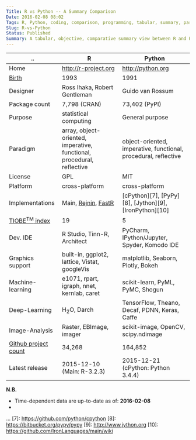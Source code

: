 ```yaml
---
Title: R vs Python -- A Summary Comparison
Date: 2016-02-08 08:02
Tags: R, Python, coding, comparison, programming, tabular, summary, paradigm, datascience, statistical-analytics, analytics
Slug: R-vs-Python
Status: Published
Summary: A tabular, objective, comparative summary view between R and Python programming languages. Facts matters.
---
```


   ..     |    R                    |    Python
----------|-------------------------|---------------------
 Home     | http://r-project.org    | http://python.org
 [Birth][0] |       1993            |     1991
 Designer |  Ross Ihaka, Robert Gentleman      | Guido van Rossum 
 Package count| 7,798 (CRAN)            | 73,402 (PyPI)
 Purpose  | statistical computing   | General purpose
 Paradigm | array, object-oriented, imperative, functional, procedural, reflective |  object-oriented, imperative, functional, procedural, reflective
 License  | GPL                     | MIT
 Platform | cross-platform          | cross-platform
 Implementations | Main, [Rejnin][2], [FastR][3]     | [cPython][7], [PyPy][8], [Jython][9], [IronPython][10]
 [TIOBE<sup>TM</sup> index][1]      | 19             | 5
 Dev. IDE | R Studio, Tinn-R, Architect   | PyCharm, IPython/Jupyter, Spyder, Komodo IDE
Graphics support  | built-in, ggplot2, lattice, Vistat, googleVis  | matplotlib, Seaborn, Plotly, Bokeh
Machine-learning  | e1071, rpart, igraph, nnet, kernlab, caret     | scikit-learn, PyML, PyMC, Shogun
Deep-Learning     | H<sub>2</sub>O, Darch                          | TensorFlow, Theano, Decaf, PDNN, Keras, Caffe
Image-Analysis    | Raster, EBImage, imager                        | scikit-image, OpenCV, scipy.ndimage      
[Github project count][0]| 34,268                                  | 164,852
Latest release    | 2015-12-10 (Main:  R-3.2.3)                    | 2015-12-21 (cPython: Python 3.4.4)



**N.B.**
 * Time-dependent data are up-to-date as of: **2016-02-08**
 * 


[0]: http://githut.info/
[1]: http://www.tiobe.com/index.php/content/paperinfo/tpci/index.html
[2]: https://github.com/bedatadriven/renjin
[3]: https://bitbucket.org/allr/fastr
...
[7]: https://github.com/python/cpython
[8]: https://bitbucket.org/pypy/pypy
[9]: http://www.jython.org
[10]: https://github.com/IronLanguages/main/wiki
